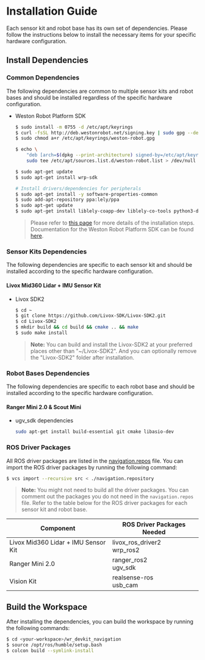 # Installation Guide
Each sensor kit and robot base has its own set of dependencies. Please follow the instructions below to install the necessary items for your specific hardware configuration.

## Install Dependencies
### Common Dependencies
The following dependencies are common to multiple sensor kits and robot bases and should be installed regardless of the specific hardware configuration.

  * Weston Robot Platform SDK
    ```bash
    $ sudo install -m 0755 -d /etc/apt/keyrings
    $ curl -fsSL http://deb.westonrobot.net/signing.key | sudo gpg --dearmor -o /etc/apt/keyrings/weston-robot.gpg
    $ sudo chmod a+r /etc/apt/keyrings/weston-robot.gpg

    $ echo \
        "deb [arch=$(dpkg --print-architecture) signed-by=/etc/apt/keyrings/weston-robot.gpg] http://deb.westonrobot.net/$(lsb_release -cs) $(lsb_release -cs) main" | \
        sudo tee /etc/apt/sources.list.d/weston-robot.list > /dev/null

    $ sudo apt-get update
    $ sudo apt-get install wrp-sdk

    # Install drivers/dependencies for peripherals
    $ sudo apt-get install -y software-properties-common 
    $ sudo add-apt-repository ppa:lely/ppa
    $ sudo apt-get update
    $ sudo apt-get install liblely-coapp-dev liblely-co-tools python3-dcf-tools pkg-config
    ```
    > Please refer to [this page](https://docs.westonrobot.com/software/installation_guide.html) for more details of the installation steps.  
    > Documentation for the Weston Robot Platform SDK can be found [here](https://github.com/westonrobot/wrp_sdk).

### Sensor Kits Dependencies
The following dependencies are specific to each sensor kit and should be installed according to the specific hardware configuration.

#### Livox Mid360 Lidar + IMU Sensor Kit
  * Livox SDK2
    ```bash
    $ cd ~
    $ git clone https://github.com/Livox-SDK/Livox-SDK2.git
    $ cd Livox-SDK2
    $ mkdir build && cd build && cmake .. && make
    $ sudo make install
    ```
    > **Note:** You can build and install the Livox-SDK2 at your preferred places other than "~/Livox-SDK2". And you can optionally remove the "Livox-SDK2" folder after installation.

### Robot Bases Dependencies
The following dependencies are specific to each robot base and should be installed according to the specific hardware configuration.

#### Ranger Mini 2.0 & Scout Mini
* ugv_sdk dependencies
  ```bash
  sudo apt-get install build-essential git cmake libasio-dev
  ```

### ROS Driver Packages
All ROS driver packages are listed in the [navigation.repos](/navigation.repos) file. You can import the ROS driver packages by running the following command:
  ```bash
  $ vcs import --recursive src < ./navigation.repository
  ```
  > **Note:** You might not need to build all the driver packages. You can comment out the packages you do not need in the `navigation.repos` file. Refer to the table below for the ROS driver packages for each sensor kit and robot base.


  | Component                           | ROS Driver Packages Needed     |
  | ----------------------------------- | ------------------------------ |
  | Livox Mid360 Lidar + IMU Sensor Kit | livox_ros_driver2<br/>wrp_ros2 |
  | Ranger Mini 2.0                     | ranger_ros2<br/>ugv_sdk        |
  | Vision Kit                          | realsense-ros<br/>usb_cam      |

## Build the Workspace

After installing the dependencies, you can build the workspace by running the following commands:
```bash
$ cd <your-workspace>/wr_devkit_navigation
$ source /opt/ros/humble/setup.bash
$ colcon build --symlink-install
```
